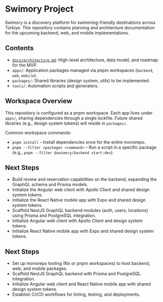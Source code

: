 # Swimory Project

Swimory is a discovery platform for swimming-friendly destinations across Türkiye. This repository contains planning and architecture documentation for the upcoming backend, web, and mobile implementations.

## Contents
- [`docs/architecture.md`](docs/architecture.md): High-level architecture, data model, and roadmap for the MVP.
- `apps/`: Application packages managed via pnpm workspaces (`backend`, `web`, `mobile`).
- `packages/`: Shared libraries (design system, utils) to be implemented.
- `tools/`: Automation scripts and generators.

## Workspace Overview
This repository is configured as a pnpm workspace. Each app lives under `apps/`, sharing dependencies through a single lockfile. Future shared libraries (e.g., design system tokens) will reside in `packages/`.

Common workspace commands:
- `pnpm install` – Install dependencies once for the entire monorepo.
- `pnpm --filter <package> <command>` – Run a script in a specific package (e.g., `pnpm --filter @swimory/backend start:dev`).

## Next Steps
- Build review and reservation capabilities on the backend, expanding the GraphQL schema and Prisma models.
- Initialize the Angular web client with Apollo Client and shared design system tokens.
- Initialize the React Native mobile app with Expo and shared design system tokens.
- Scaffold NestJS GraphQL backend modules (auth, users, locations) using Prisma and PostgreSQL integration.
- Initialize Angular web client with Apollo Client and design system tokens.
- Initialize React Native mobile app with Expo and shared design system tokens.

## Next Steps
- Set up monorepo tooling (Nx or pnpm workspaces) to host backend, web, and mobile packages.
- Scaffold NestJS GraphQL backend with Prisma and PostgreSQL integration.
- Initialize Angular web client and React Native mobile app with shared design system tokens.
- Establish CI/CD workflows for linting, testing, and deployments.

